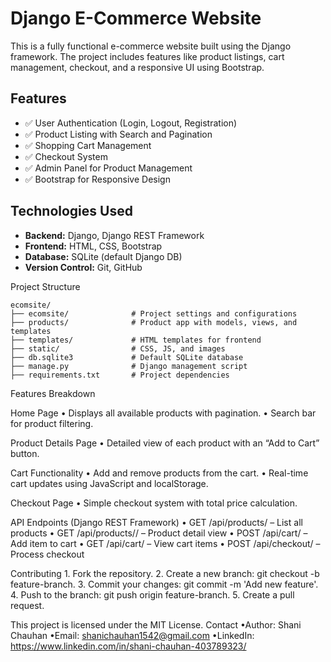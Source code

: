 

# Django E-Commerce Website

This is a fully functional e-commerce website built using the Django framework. The project includes features like product listings, cart management, checkout, and a responsive UI using Bootstrap.

## Features

- ✅ User Authentication (Login, Logout, Registration)
- ✅ Product Listing with Search and Pagination
- ✅ Shopping Cart Management
- ✅ Checkout System
- ✅ Admin Panel for Product Management
- ✅ Bootstrap for Responsive Design

## Technologies Used

- **Backend:** Django, Django REST Framework
- **Frontend:** HTML, CSS, Bootstrap
- **Database:** SQLite (default Django DB)
- **Version Control:** Git, GitHub

Project Structure

    ecomsite/
    ├── ecomsite/              # Project settings and configurations
    ├── products/              # Product app with models, views, and templates
    ├── templates/             # HTML templates for frontend
    ├── static/                # CSS, JS, and images
    ├── db.sqlite3             # Default SQLite database
    ├── manage.py              # Django management script
    ├── requirements.txt       # Project dependencies

Features Breakdown

Home Page
	•	Displays all available products with pagination.
	•	Search bar for product filtering.

Product Details Page
	•	Detailed view of each product with an “Add to Cart” button.

Cart Functionality
	•	Add and remove products from the cart.
	•	Real-time cart updates using JavaScript and localStorage.

Checkout Page
	•	Simple checkout system with total price calculation.

API Endpoints (Django REST Framework)
	•	GET /api/products/ – List all products
	•	GET /api/products/<id>/ – Product detail view
	•	POST /api/cart/ – Add item to cart
	•	GET /api/cart/ – View cart items
	•	POST /api/checkout/ – Process checkout

Contributing
	1.	Fork the repository.
	2.	Create a new branch: git checkout -b feature-branch.
	3.	Commit your changes: git commit -m 'Add new feature'.
	4.	Push to the branch: git push origin feature-branch.
	5.	Create a pull request.


This project is licensed under the MIT License.
Contact
•Author: Shani Chauhan
•Email: shanichauhan1542@gmail.com
•LinkedIn: https://www.linkedin.com/in/shani-chauhan-403789323/


